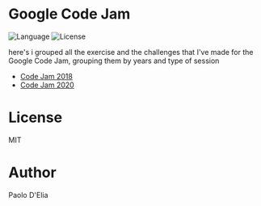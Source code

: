 # Google Code Jam

![Language](https://img.shields.io/badge/language-Python-orange.svg)
![License](https://img.shields.io/badge/license-MIT-brightgreen)

here's i grouped all the exercise and the challenges that I've made for the Google Code Jam, grouping them by years and type of session

- [Code Jam 2018](./CodeJam2018)
- [Code Jam 2020](./CodeJam2020)

# License

MIT

# Author 

Paolo D'Elia
